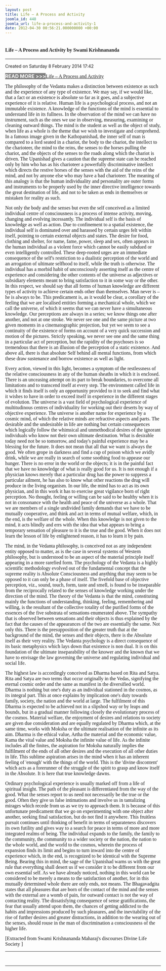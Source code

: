 ```yaml
---
layout: post
title: Life – A Process and Activity
joomla_id: 448
joomla_url: life-a-process-and-activity-1
date: 2012-04-30 00:56:21.000000000 +00:00
---
```

<h1 itemprop="name"><span style="font-size: 12pt; font-family: book antiqua,palatino;">Life – A Process and Activity by Swami Krishnananda</span></h1>
<hr />
<p>Created on Saturday 8 February 2014 17:42</p>
<div id="discText">
<div id="discText">
<div id="discText">
<div id="discText">
<div id="discText">
<div id="discText">
<div id="discText">
<div id="discText">
<div id="discText">
<div id="discText">
<div id="discText">
<div id="discText">
<div id="discText">
<p><span style="font-size: 12pt;"><span style="background-color: #ffffff; color: #333333;"><span style="background-color: #808080; color: #ffffff;"><strong>READ MORE &gt;&gt;&gt;</strong></span></span></span><a href="http://www.swami-krishnananda.org/disc/disc_102.html"><span style="font-size: 12pt; font-family: book antiqua,palatino;"></span></a><a href="http://www.swami-krishnananda.org/disc/disc_93.html"><span style="font-size: 12pt; font-family: book antiqua,palatino;"></span></a><a href="http://www.swami-krishnananda.org/disc/disc_199.html"><span style="font-size: 12pt; font-family: book antiqua,palatino;"></span></a><a href="http://www.swami-krishnananda.org/disc/disc_75.html"><span style="font-size: 12pt; font-family: book antiqua,palatino;">Life – A Process and Activity</span></a></p>
<div id="discText">
<div id="discText">
<div id="discText">
<div id="discText">
<div id="discText">
<div id="discText">
<div id="discText">
<div id="discText">
<div id="discText">
<div id="discText">
<div id="discText">
<div id="discText">
<div id="discText">
<div id="discText">
<div id="discText2">
<div id="discText">
<div id="discText">
<div id="discText">
<div id="discText">
<div id="discText">
<div id="discText">
<div id="discText">
<div id="discText">
<div id="discText"><span itemprop="author" itemscope="" itemtype="http://schema.org/Person"><span itemprop="name"></span></span>
<div id="discText">
<div id="discText"><span itemprop="articleBody"><span itemprop="author" itemscope="" itemtype="http://schema.org/Person"><span itemprop="name"></span></span></span>
<div id="discText"><span itemprop="articleBody"><span itemprop="author" itemscope="" itemtype="http://schema.org/Person"><span itemprop="name"></span></span></span><span itemprop="author" itemscope="" itemtype="http://schema.org/Person"><span itemprop="name"></span></span>
<div id="discText">
<div id="discText">
<div id="discText">
<p><span style="font-size: 12pt; font-family: book antiqua,palatino;">The philosophy of the Vedanta makes a distinction between existence as such and the experience of any type of existence. We may say, if we would like, that a fact or an existence is absolute so far as it goes, and a subjective experience of it is relative. Human life is a psychological process, and not an immutable existence. A knowledge of the functions of the mind is essential to understand life in its fullness. In the observation of the mind we can have no instrument, such as the ones we use in observing, measuring, examining or cleaning outward things. The mind is the student as well as the object of study, when life as a whole is the theme that we wish to investigate and comprehend. In a famous image given in the Kathopanishad, the inner self of man is compared to a lord seated in a chariot, the body to the chariot, the intellect to the charioteer, the mind to the reins, the senses to the horses pulling the chariot, and the objects of the senses to the roads along which the chariot is driven. The Upanishad gives a caution that the supreme state can be reached only by him who has as his charioteer a powerfully discriminative intellect which directs the restive horses of the senses with the aid of the reins of the mind, and not by anyone else who may have a bad charioteer. The meaning of this analogy is that the human individuality and personality are outer forms and instruments to be properly used by the inner directive intelligence towards the great destination of life, and not to be taken as ends in themselves or mistaken for reality as such.</span></p>
<p><span style="font-size: 12pt; font-family: book antiqua,palatino;">Not only the body and the senses but even the self conceived as a limited individual centre of consciousness is a process of intense activity, moving, changing and evolving incessantly. The individual self is the basis of knowledge as well as action. Due to confinement to a spatial existence, the individual self is dominated over and harassed by certain urges felt within itself, pointing to certain external objects and states. The desire for food, clothing and shelter, for name, fame, power, sleep and sex, often appears in the human individual as a violent force which cannot be easily subdued or even intelligently controlled. These deep-rooted urges are an immediate consequence of the self's restriction to a dualistic perception of the world and an arrogation of ultimate selfhood to itself, while the truth is otherwise. The individual has a morbid habit of unconsciously asserting itself as the centre of experience and considering the other contents of the universe as adjectives or subsidiary elements meant to bring satisfaction to it in some way or the other. In this respect, we should say that all forms of human knowledge are different types of activity to achieve certain ends other than themselves. Man never is – he is always to be. This predicament is, as it would be clear, a corollary of the feeling that we are localised entities forming a mechanical whole, which we call the universe, of which it seems that we can never have a simultaneous knowledge. Our perceptions are always in a series; we know things one after another, and not at one stroke. We never see one and the same picture at two given moments in a cinematographic projection, but yet we seem to see a continuity of the existence of forms on account of a very quick succession and motion of the pictures. Strictly speaking, we never see one and the same thing in a particular act of perception, but the rapidity of the psychoses is so tremendous that there is an illusion of the perception of a static existence. And above all, there is that absolute Self behind all mental functions, from which these draw sustenance and borrow existence as well as light.</span></p>
<p><span style="font-size: 12pt; font-family: book antiqua,palatino;">Every action, viewed in this light, becomes a symptom of the restlessness of the relative consciousness in any of the human sheaths in which it is enclosed. There is an unceasing attempt on its part to break boundaries, to overcome all limitations and to transcend itself at every step. The environment called life in which it finds itself is only an opportunity provided to it to seek and find what it wishes to have in order to exceed itself in experience in the different stages of evolution. The universe is a vast field of psychological experience of multitudinous centres of individuality for working out their deserts by way of objective experience. The universe is another name for experience by a cosmic mind, of which the relative minds are refractive aspects and parts. The desirable and the undesirable in life are nothing but certain consequences which logically follow the whimsical and unmethodical desires of the ignorant individuals who know not their own ultimate destination. What is desirable today need not be so tomorrow, and today's painful experience may be a blessing for the future. It does not mean that all that we want is always the good. We often grope in darkness and find a cup of poison which we avidly drink, while we are really in search of some soothing food to appease our hunger. There is no error in the world or the objects; it is in the painful fact that we have no knowledge of what is really good for us. It is not enough if a physician knows merely that a particular drug has the power to suppress a particular ailment, he has also to know what other reactions the drug will produce in the living organism. In our life, the mind has to act as its own physician, and in this work it has to exercise great vigilance born of right perception. No thought, feeling or willing can be said to be healthy when it is not in consonance with the health and peace of the universe as a whole. That we are members of a single undivided family demands that we have to be mutually cooperative, and think and act in terms of mutual welfare, which, in the end, is the welfare of the whole. When this knowledge is not given to the mind, it acts blindly and errs with the idea that what appears to bring a temporary sensation of pleasure to it is the true and the good. When it does not learn the lesson of life by enlightened reason, it has to learn it by pain.</span></p>
<p><span style="font-size: 12pt; font-family: book antiqua,palatino;">The mind, in the Vedanta philosophy, is conceived not as any independent entity opposed to matter, as is the case in several systems of Western philosophy, but is understood to be an aspect of the material principle itself appearing in a more rarefied form. The psychology of the Vedanta is a highly scientific methodology evolved out of the fundamental concept that the supreme reality is Absolute Consciousness and anything that may seem to be opposed to it can only be a phase of itself. The fivefold base of objective perception, viz., sound, touch, form, taste and smell, is found to be inseparable from the reciprocally related to the senses of knowledge working under the direction of the mind. The theory of the Vedanta is that the mind, constituting mainly the functions of understanding, thinking, feeling, remembering and willing, is the resultant of the collective totality of the purified forms of the essences of the five substrata of sensations enumerated above. The sympathy that is observed between sensations and their objects is thus explained by the fact that the causes of the appearances of the two are essentially the same. Not only this. There is the presupposition of the greater truth that at the background of the mind, the senses and their objects, there is the Absolute itself as their very reality. The Vedanta psychology is a direct consequence of its basic metaphysics which lays down that existence is non dual. It is on this foundation of the ultimate inseparability of the knower and the known that we have to envisage the law governing the universe and regulating individual and social life.</span></p>
<p><span style="font-size: 12pt; font-family: book antiqua,palatino;">The highest law is accordingly conceived as Dharma based on Rita and Satya. Rita and Satya are two terms that occur originally in the Vedas, signifying the eternal cosmic order and the same as manifest in the diversified world. Dharma is nothing but one's duty as an individual stationed in the cosmos, as its integral part. This at once explains by implication one's duty towards family, society, the nation and the world at large. The fulfilment of this Dharma is expected to be achieved not in a slipshod way or by leaps and bounds, but in a gradual manner following closely the evolutionary process of the cosmos. Material welfare, the enjoyment of desires and relations to society are given due consideration and are equally regulated by Dharma which, at the same time, works with Moksha or the ultimate realisation of the infinite as its aim. Dharma is the ethical value, Artha the material and the economic value, Kama the vital value and Moksha the infinite value of life. As the infinite includes all the finites, the aspiration for Moksha naturally implies the fulfilment of the ends of all other desires and the execution of all other duties in life. This sublime aspiration arises in the mind when it has an inherent feeling of 'enough' with the things of the world. This is the 'divine discontent' which acts as a forerunner of the struggle of the spirit to grasp and know itself in the Absolute. It is here that true knowledge dawns.</span></p>
<p><span style="font-size: 12pt; font-family: book antiqua,palatino;">Ordinary psychological experience is usually marked off from a life of spiritual insight. The path of the pleasant is differentiated from the way of the good. What the senses report to us need not necessarily be the true or the good. Often they give us false intimations and involve us in tantalizing mirages which recede from us as we try to approach them. It is because of this unfortunate predicament that we go on experimenting with one object after another, seeking final satisfaction, but do not find it anywhere. This fruitless pursuit continues until thinking of benefit in terms of separateness discovers its own futility and gives way to a search for peace in terms of more and more integrated realms of being. The individual expands to the family, the family to the community, the community to a wider society or the nation, the nation to the whole world, and the world to the cosmos, wherein the process of expansion finds its limit and begins to turn inward into the centre of experience which, in the end, is recognized to be identical with the Supreme Being. Bearing this in mind, the sage of the Upanishad warns us with the great rule that everything shall desert us if we consider it to be different from our own essential self. As we have already noticed, nothing in this world can be considered to be merely a means to the satisfaction of another, for in this mutually determined whole there are only ends, not means. The Bhagavadgita states that all pleasures that are born of the contact of the mind and the senses with the external are a womb of pain, for outward contact is not the way of contacting reality. The dissatisfying consequence of sense gratifications, the fear that usually attend upon them, the chances of getting addicted to the habits and impressions produced by such pleasures, and the inevitability of the rise of further desires and greater distractions, in addition to the wearing out of the senses, should rouse in the man of discrimination a consciousness of the higher life.</span></p>
</div>
</div>
</div>
<span style="font-size: 12pt; font-family: book antiqua,palatino;"></span>
<p class="subNoteDisc"><span style="font-size: 12pt; font-family: verdana,geneva;">[Extracted from Swami Krishnananda Maharaj's discourses Divine Life Society ]</span></p>
</div>
</div>
</div>
</div>
</div>
</div>
</div>
</div>
</div>
</div>
</div>
</div>
</div>
</div>
</div>
</div>
</div>
</div>
</div>
</div>
</div>
</div>
</div>
</div>
</div>
</div>
</div>
</div>
</div>
</div>
</div>
</div>
</div>
</div>
</div>
</div>
</div>
</div>
</div>
</div>
<hr />
<p>&nbsp;</p>
<hr />
<p>&nbsp;</p>
<div style="position: absolute; left: -40px; top: -25px; width: 1px; height: 1px; overflow: hidden;" data-mce-bogus="1" class="mcePaste" id="_mcePaste">
<h1>The Gospel of the Bhagavadgita</h1>
</div>
